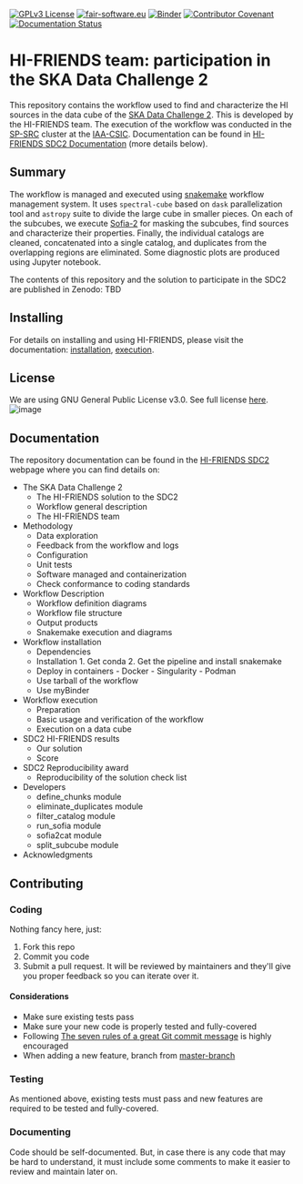 [![GPLv3 License](https://img.shields.io/badge/License-GPL%20v3-yellow.svg)](https://opensource.org/licenses/)
[![fair-software.eu](https://img.shields.io/badge/fair--software.eu-%E2%97%8F%20%20%E2%97%8F%20%20%E2%97%8B%20%20%E2%97%8F%20%20%E2%97%8B-orange)](https://fair-software.eu)
[![Binder](https://mybinder.org/badge_logo.svg)](https://mybinder.org/v2/gh/HI-FRIENDS-SDC2/hi-friends/HEAD?urlpath=lab/tree/docs/source/_static/mybinder_execution.ipynb)
[![Contributor Covenant](https://img.shields.io/badge/Contributor%20Covenant-2.1-4baaaa.svg)](code_of_conduct.md)
[![Documentation Status](https://readthedocs.org/projects/hi-friends-sdc2/badge/?version=latest)](https://hi-friends-sdc2.readthedocs.io/en/latest/?badge=latest)

# HI-FRIENDS team: participation in the SKA Data Challenge 2

This repository contains the workflow used to find and characterize the HI sources in the data cube of the [SKA Data Challenge 2](https://sdc2.astronomers.skatelescope.org/). This is developed by the HI-FRIENDS team. The execution of the workflow was conducted in the [SP-SRC](https://spsrc-user-docs.readthedocs.io/en/latest/) cluster at the [IAA-CSIC](https://www.iaa.csic.es/en/). Documentation can be found in [HI-FRIENDS SDC2 Documentation](https://hi-friends-sdc2.readthedocs.io/en/latest/) (more details below).


## Summary

The workflow is managed and executed using [snakemake](https://snakemake.readthedocs.io/en/stable/) workflow management system. It uses `spectral-cube` based on `dask` parallelization tool and `astropy` suite to divide the large cube in smaller pieces. On each of the subcubes, we execute [Sofia-2](https://github.com/SoFiA-Admin/SoFiA-2) for masking the subcubes, find sources and characterize their properties. Finally, the individual catalogs are cleaned, concatenated into a single catalog, and duplicates from the overlapping regions are eliminated. Some diagnostic plots are produced using Jupyter notebook.

The contents of this repository and the solution to participate in the SDC2 are published in Zenodo: TBD

## Installing

For details on installing and using HI-FRIENDS, please visit the documentation: [installation](https://hi-friends-sdc2.readthedocs.io/en/latest/installation.html), [execution](https://hi-friends-sdc2.readthedocs.io/en/latest/execution.html).

## License

We are using GNU General Public License v3.0. See full license [here](https://github.com/HI-FRIENDS-SDC2/hi-friends/blob/master/LICENSE).
![image](https://user-images.githubusercontent.com/1053066/128527855-268a552d-108d-4920-9067-358098eb8f24.png)

## Documentation

The repository documentation can be found in the [HI-FRIENDS SDC2](https://hi-friends-sdc2.readthedocs.io/en/latest/) webpage where you can find details on:

- The SKA Data Challenge 2
  - The HI-FRIENDS solution to the SDC2
  - Workflow general description
  - The HI-FRIENDS team
- Methodology
  - Data exploration
  - Feedback from the workflow and logs
  - Configuration
  - Unit tests
  - Software managed and containerization
  - Check conformance to coding standards
- Workflow Description
  - Workflow definition diagrams
  - Workflow file structure
  - Output products
  - Snakemake execution and diagrams
- Workflow installation
  - Dependencies
  - Installation
        1. Get conda
        2. Get the pipeline and install snakemake
  - Deploy in containers
        - Docker
        - Singularity
        - Podman
  - Use tarball of the workflow
  - Use myBinder
- Workflow execution
  - Preparation
  - Basic usage and verification of the workflow
  - Execution on a data cube
- SDC2 HI-FRIENDS results
  - Our solution
  - Score
- SDC2 Reproducibility award
  - Reproducibility of the solution check list
- Developers
  - define_chunks module
  - eliminate_duplicates module
  - filter_catalog module
  - run_sofia module
  - sofia2cat module
  - split_subcube module
- Acknowledgments


## Contributing

### Coding

Nothing fancy here, just:

1. Fork this repo
1. Commit you code
1. Submit a pull request. It will be reviewed by maintainers and they'll give you proper feedback so you can iterate over it.

#### Considerations
- Make sure existing tests pass
- Make sure your new code is properly tested and fully-covered
- Following [The seven rules of a great Git commit message](https://chris.beams.io/posts/git-commit/#seven-rules) is highly encouraged
- When adding a new feature, branch from [master-branch](<project-master-branch>)


### Testing

As mentioned above, existing tests must pass and new features are required to be tested and fully-covered.

### Documenting

Code should be self-documented. But, in case there is any code that may be hard to understand, it must include some comments to make it easier to review and maintain later on.

